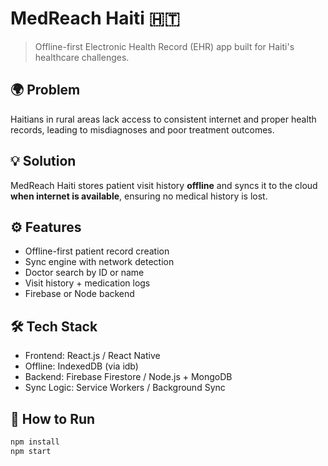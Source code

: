 # MedReach Haiti 🇭🇹
> Offline-first Electronic Health Record (EHR) app built for Haiti's healthcare challenges.

## 🌍 Problem
Haitians in rural areas lack access to consistent internet and proper health records, leading to misdiagnoses and poor treatment outcomes.

## 💡 Solution
MedReach Haiti stores patient visit history **offline** and syncs it to the cloud **when internet is available**, ensuring no medical history is lost.

## ⚙️ Features
- Offline-first patient record creation
- Sync engine with network detection
- Doctor search by ID or name
- Visit history + medication logs
- Firebase or Node backend

## 🛠 Tech Stack
- Frontend: React.js / React Native
- Offline: IndexedDB (via idb)
- Backend: Firebase Firestore / Node.js + MongoDB
- Sync Logic: Service Workers / Background Sync

## 🚀 How to Run
```bash
npm install
npm start